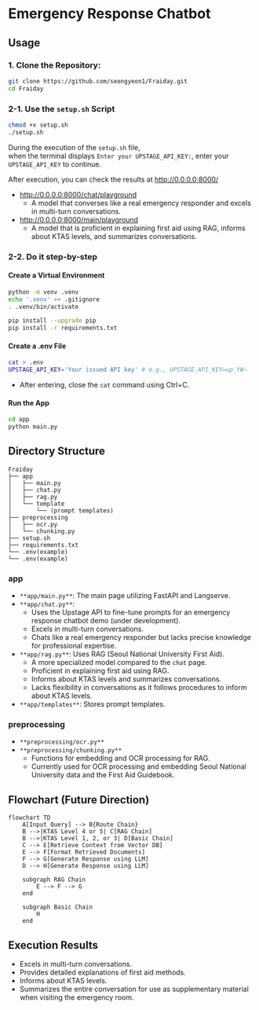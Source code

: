 # Emergency Response Chatbot

## Usage
### 1. **Clone the Repository:**
```bash
git clone https://github.com/seongyeon1/Fraiday.git
cd Fraiday
```

### 2-1. **Use the `setup.sh` Script**
```bash
chmod +x setup.sh
./setup.sh
```
During the execution of the `setup.sh` file,         
when the terminal displays `Enter your UPSTAGE_API_KEY:`, enter your `UPSTAGE_API_KEY` to continue.

    
After execution, you can check the results at http://0.0.0.0:8000/
- http://0.0.0.0:8000/chat/playground 
  - A model that converses like a real emergency responder and excels in multi-turn conversations.
- http://0.0.0.0:8000/main/playground
  - A model that is proficient in explaining first aid using RAG, informs about KTAS levels, and summarizes conversations.

### 2-2. **Do it step-by-step**
#### Create a Virtual Environment
```bash
python -m venv .venv
echo '.venv' >> .gitignore
. .venv/bin/activate

pip install --upgrade pip
pip install -r requirements.txt
```

#### Create a .env File
```bash
cat > .env
UPSTAGE_API_KEY='Your issued API key' # e.g., UPSTAGE_API_KEY=up_YW~
```
- After entering, close the `cat` command using Ctrl+C.

#### Run the App
```bash
cd app
python main.py
```

## Directory Structure

```plaintext
Fraiday
├── app
│   ├── main.py
│   ├── chat.py
│   ├── rag.py
│   └── template
│       └── (prompt templates)
├── preprocessing
│   ├── ocr.py
│   └── chunking.py
├── setup.sh
├── requirements.txt
└── .env(example)
└── .env(example)
```

### app
- `**app/main.py**`: The main page utilizing FastAPI and Langserve.
- `**app/chat.py**`: 
  - Uses the Upstage API to fine-tune prompts for an emergency response chatbot demo (under development).
  - Excels in multi-turn conversations.
  - Chats like a real emergency responder but lacks precise knowledge for professional expertise.
- `**app/rag.py**`: Uses RAG (Seoul National University First Aid).
  - A more specialized model compared to the `chat` page.
  - Proficient in explaining first aid using RAG.
  - Informs about KTAS levels and summarizes conversations.
  - Lacks flexibility in conversations as it follows procedures to inform about KTAS levels.
- `**app/templates**`: Stores prompt templates.

### preprocessing
- `**preprocessing/ocr.py**`
- `**preprocessing/chunking.py**`
  - Functions for embedding and OCR processing for RAG.
  - Currently used for OCR processing and embedding Seoul National University data and the First Aid Guidebook.

## Flowchart (Future Direction)

```mermaid
flowchart TD
    A[Input Query] --> B{Route Chain}
    B -->|KTAS Level 4 or 5| C[RAG Chain]
    B -->|KTAS Level 1, 2, or 3| D[Basic Chain]
    C --> E[Retrieve Context from Vector DB]
    E --> F[Format Retrieved Documents]
    F --> G[Generate Response using LLM]
    D --> H[Generate Response using LLM]

    subgraph RAG Chain
        E --> F --> G
    end

    subgraph Basic Chain
        H
    end
```

## Execution Results
- Excels in multi-turn conversations.
- Provides detailed explanations of first aid methods.
- Informs about KTAS levels.
- Summarizes the entire conversation for use as supplementary material when visiting the emergency room.
